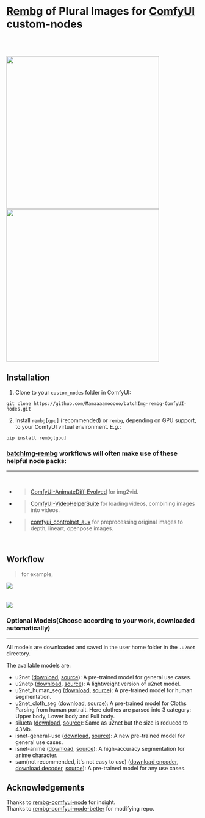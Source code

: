 # [Rembg](https://github.com/danielgatis/rembg) of Plural Images for [ComfyUI](https://github.com/comfyanonymous/ComfyUI) custom-nodes
</br>
</br>

<img src = 'https://github.com/Mamaaaamooooo/batchImg-rembg-ComfyUI-nodes/assets/135937372/d3e05963-b047-4900-aa58-10f1e1b0980c' width="400" height="400"></img>
<img src = 'https://github.com/Mamaaaamooooo/batchImg-rembg-ComfyUI-nodes/assets/135937372/bef5f8b4-3976-4c59-848f-7e77df6bd5a3' width="400" height="400"></img>


## Installation 

1. Clone to your `custom_nodes` folder in ComfyUI:

```
git clone https://github.com/Mamaaaamooooo/batchImg-rembg-ComfyUI-nodes.git
```

2. Install `rembg[gpu]` (recommended) or `rembg`, depending on GPU support, to your ComfyUI virtual environment. E.g.:

```
pip install rembg[gpu]
```


### [batchImg-rembg](https://github.com/Mamaaaamooooo/batchImg-rembg-ComfyUI-nodes) workflows will often make use of these helpful node packs:
---
</br>

- > [ComfyUI-AnimateDiff-Evolved](https://github.com/Kosinkadink/ComfyUI-AnimateDiff-Evolved) for img2vid.
- > [ComfyUI-VideoHelperSuite](https://github.com/Kosinkadink/ComfyUI-VideoHelperSuite) for loading videos, combining images into videos.
- > [comfyui_controlnet_aux](https://github.com/Fannovel16/comfy_controlnet_preprocessors) for preprocessing original images to depth, lineart, openpose images. 
</br>
    
## Workflow 
> for example,
<img src= 'https://github.com/Mamaaaamooooo/batchImg-rembg-ComfyUI-nodes/assets/135937372/a516f83b-f149-45be-9dba-31c35c719f3b'>

</br>
</br>
</br>
<img src = 'https://github.com/Mamaaaamooooo/batchImg-rembg-ComfyUI-nodes/assets/135937372/17966afa-0b8a-4774-95d0-2c57b3846694'>


### Optional Models(Choose according to your work, downloaded automatically)
---

All models are downloaded and saved in the user home folder in the `.u2net` directory.

The available models are:

- u2net ([download](https://github.com/danielgatis/rembg/releases/download/v0.0.0/u2net.onnx), [source](https://github.com/xuebinqin/U-2-Net)): A pre-trained model for general use cases.
- u2netp ([download](https://github.com/danielgatis/rembg/releases/download/v0.0.0/u2netp.onnx), [source](https://github.com/xuebinqin/U-2-Net)): A lightweight version of u2net model.
- u2net_human_seg ([download](https://github.com/danielgatis/rembg/releases/download/v0.0.0/u2net_human_seg.onnx), [source](https://github.com/xuebinqin/U-2-Net)): A pre-trained model for human segmentation.
- u2net_cloth_seg ([download](https://github.com/danielgatis/rembg/releases/download/v0.0.0/u2net_cloth_seg.onnx), [source](https://github.com/levindabhi/cloth-segmentation)): A pre-trained model for Cloths Parsing from human portrait. Here clothes are parsed into 3 category: Upper body, Lower body and Full body.
- silueta ([download](https://github.com/danielgatis/rembg/releases/download/v0.0.0/silueta.onnx), [source](https://github.com/xuebinqin/U-2-Net/issues/295)): Same as u2net but the size is reduced to 43Mb.
- isnet-general-use ([download](https://github.com/danielgatis/rembg/releases/download/v0.0.0/isnet-general-use.onnx), [source](https://github.com/xuebinqin/DIS)): A new pre-trained model for general use cases.
- isnet-anime ([download](https://github.com/danielgatis/rembg/releases/download/v0.0.0/isnet-anime.onnx), [source](https://github.com/SkyTNT/anime-segmentation)): A high-accuracy segmentation for anime character.
- sam(not recommended, it's not easy to use) ([download encoder](https://github.com/danielgatis/rembg/releases/download/v0.0.0/vit_b-encoder-quant.onnx), [download decoder](https://github.com/danielgatis/rembg/releases/download/v0.0.0/vit_b-decoder-quant.onnx), [source](https://github.com/facebookresearch/segment-anything)): A pre-trained model for any use cases.


## Acknowledgements

Thanks to [rembg-comfyui-node](https://github.com/Jcd1230/rembg-comfyui-node) for insight.</br>
Thanks to [rembg-comfyui-node-better](https://github.com/Loewen-Hob/rembg-comfyui-node-better/tree/main) for modifying repo.
